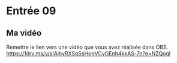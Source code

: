 # Entrée 09 
## Ma vidéo

Remettre le lien vers une vidéo que vous avez réalisée dans OBS. 
https://1drv.ms/v/s!AjhyRXSqSsHogVCyGEnh4kkAS-7n?e=NZQoql

